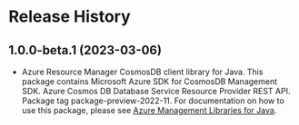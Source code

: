# Release History

## 1.0.0-beta.1 (2023-03-06)

- Azure Resource Manager CosmosDB client library for Java. This package contains Microsoft Azure SDK for CosmosDB Management SDK. Azure Cosmos DB Database Service Resource Provider REST API. Package tag package-preview-2022-11. For documentation on how to use this package, please see [Azure Management Libraries for Java](https://aka.ms/azsdk/java/mgmt).
